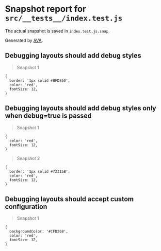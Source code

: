 # Snapshot report for `src/__tests__/index.test.js`

The actual snapshot is saved in `index.test.js.snap`.

Generated by [AVA](https://avajs.dev).

## Debugging layouts should add debug styles

> Snapshot 1

    {
      border: '1px solid #BFDE50',
      color: 'red',
      fontSize: 12,
    }

## Debugging layouts should add debug styles only when debug=true is passed

> Snapshot 1

    {
      color: 'red',
      fontSize: 12,
    }

> Snapshot 2

    {
      border: '1px solid #72315B',
      color: 'red',
      fontSize: 12,
    }

## Debugging layouts should accept custom configuration

> Snapshot 1

    {
      backgroundColor: '#CFD268',
      color: 'red',
      fontSize: 12,
    }
